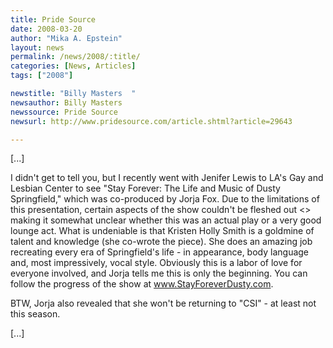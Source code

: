 ```yaml
---
title: Pride Source
date: 2008-03-20
author: "Mika A. Epstein"
layout: news
permalink: /news/2008/:title/
categories: [News, Articles]
tags: ["2008"]

newstitle: "Billy Masters  "
newsauthor: Billy Masters  
newssource: Pride Source  
newsurl: http://www.pridesource.com/article.shtml?article=29643  

---
```


[...]

I didn't get to tell you, but I recently went with Jenifer Lewis to LA's Gay and Lesbian Center to see "Stay Forever: The Life and Music of Dusty Springfield," which was co-produced by Jorja Fox. Due to the limitations of this presentation, certain aspects of the show couldn't be fleshed out <> making it somewhat unclear whether this was an actual play or a very good lounge act. What is undeniable is that Kristen Holly Smith is a goldmine of talent and knowledge (she co-wrote the piece). She does an amazing job recreating every era of Springfield's life - in appearance, body language and, most impressively, vocal style. Obviously this is a labor of love for everyone involved, and Jorja tells me this is only the beginning. You can follow the progress of the show at www.StayForeverDusty.com.

BTW, Jorja also revealed that she won't be returning to "CSI" - at least not this season.

[...]  
